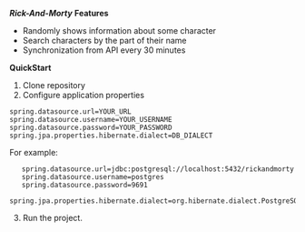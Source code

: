 ***Rick-And-Morty***
**Features**
- Randomly shows information about some character
- Search characters by the part of their name
- Synchronization from API every 30 minutes

**QuickStart**

1. Clone repository
2. Configure application properties

```
spring.datasource.url=YOUR_URL
spring.datasource.username=YOUR_USERNAME
spring.datasource.password=YOUR_PASSWORD
spring.jpa.properties.hibernate.dialect=DB_DIALECT
```

For example:

```
   spring.datasource.url=jdbc:postgresql://localhost:5432/rickandmorty
   spring.datasource.username=postgres
   spring.datasource.password=9691
   spring.jpa.properties.hibernate.dialect=org.hibernate.dialect.PostgreSQLDialect
```

3. Run the project.

